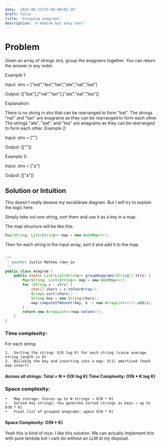 ```yaml
---
date: '2025-06-11T23:04:00+05:30'
draft: false
title: 'Grouping anagrams'
description: 'A medium but easy one!'
---
```


# Problem

Given an array of strings strs, group the anagrams together. You can return the answer in any order.

Example 1:

Input: strs = ["eat","tea","tan","ate","nat","bat"]

Output: [["bat"],["nat","tan"],["ate","eat","tea"]]

Explanation:

There is no string in strs that can be rearranged to form "bat".
The strings "nat" and "tan" are anagrams as they can be rearranged to form each other.
The strings "ate", "eat", and "tea" are anagrams as they can be rearranged to form each other.
Example 2:

Input: strs = [""]

Output: [[""]]

Example 3:

Input: strs = ["a"]

Output: [["a"]]

## Solution or Intuition

This doesn't really deseve my excalidraw diagram. But I will try to explain the logic here.

Simply take out one string, sort them and use it as a key in a map. 

The map structure will be like this:

```java
Map<String, List<String>> map = new HashMap<>();
```

Then for each string in the input array, sort it and add it to the map. 

```java

/**
 * @author Justin Mathew @dev_io
 */
public class Anagram {
    public static List<List<String>> groupAnagrams(String[] strs) {
        Map<String, List<String>> map = new HashMap<>();
        for (String s : strs) {
            char[] chars = s.toCharArray();
            Arrays.sort(chars);
            String key = new String(chars);
            map.computeIfAbsent(key, k -> new ArrayList<>()).add(s);
        }
        return new ArrayList<>(map.values());
    }
}
```

### Time complexity: 

 For each string:
 
	1.	Sorting the string: O(K log K) for each string (since average string length is K)
	2.	Building the key and inserting into a map: O(1) amortized (hash map insert)


#### Across all strings: Total = N * O(K log K) Time Complexity: O(N * K log K)

### Space complexity:

	•	Map storage: Stores up to N strings → O(N * K)
	•	Sorted key strings: You generate sorted strings as keys → up to O(N * K)
	•	Final list of grouped anagrams: again O(N * K)

#### Space Complexity: O(N * K)

Yeah this is kind of nice. I like this solution. We can actually implement this with pure lambda but i cant do without an LLM at my disposal.